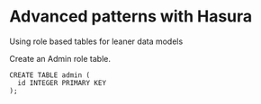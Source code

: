 # Advanced patterns with Hasura

Using role based tables for leaner data models

Create an Admin role table.

```
CREATE TABLE admin (
  id INTEGER PRIMARY KEY
);
```

